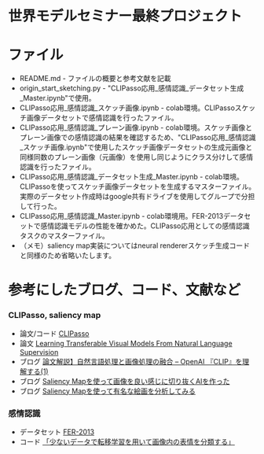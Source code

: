 # 世界モデルセミナー最終プロジェクト

# ファイル
*   README.md - ファイルの概要と参考文献を記載  
*   origin_start_sketching.py - "CLIPasso応用_感情認識_データセット生成_Master.ipynb"で使用。  
*   CLIPasso応用_感情認識_スケッチ画像.ipynb - colab環境。CLIPassoスケッチ画像データセットで感情認識を行ったファイル。  
*   CLIPasso応用_感情認識_プレーン画像.ipynb - colab環境。スケッチ画像とプレーン画像での感情認識の結果を確認するため、"CLIPasso応用_感情認識_スケッチ画像.ipynb"で使用したスケッチ画像データセットの生成元画像と同様同数のプレーン画像（元画像）を使用し同じようにクラス分けして感情認識を行ったファイル。  
*   CLIPasso応用_感情認識_データセット生成_Master.ipynb - colab環境。CLIPassoを使ってスケッチ画像データセットを生成するマスターファイル。実際のデータセット作成時はgoogle共有ドライブを使用してグループで分担して行った。  
*   CLIPasso応用_感情認識_Master.ipynb - colab環境用。FER-2013データセットで感情認識モデルの性能を確かめた。CLIPasso応用としての感情認識タスクのマスターファイル。  
*   （メモ）saliency map実装についてはneural rendererスケッチ生成コードと同様のため省略いたします。  

# 参考にしたブログ、コード、文献など
### CLIPasso, saliency map
*   論文/コード [CLIPasso](https://clipasso.github.io/clipasso/) 
*   論文 [Learning Transferable Visual Models From Natural Language Supervision](https://cdn.openai.com/papers/Learning_Transferable_Visual_Models_From_Natural_Language_Supervision.pdf)
*   ブログ [論文解説】自然言語処理と画像処理の融合 – OpenAI 『CLIP』を理解する(1)](https://data-analytics.fun/2021/03/24/understanding-openai-clip/)
*   ブログ [Saliency Mapを使って画像を良い感じに切り抜くAIを作った](https://qiita.com/ttyszk/items/833d3753248bbc8a211f)
*   ブログ [Saliency Mapを使って有名な絵画を分析してみる](https://qiita.com/ryota765/items/7a5941f7a80ce083f6fb)

### 感情認識
*   データセット [FER-2013](https://www.kaggle.com/datasets/msambare/fer2013)
*   コード [「少ないデータで転移学習を用いて画像内の表情を分類する」](https://github.com/zarakima/face-classification)  

